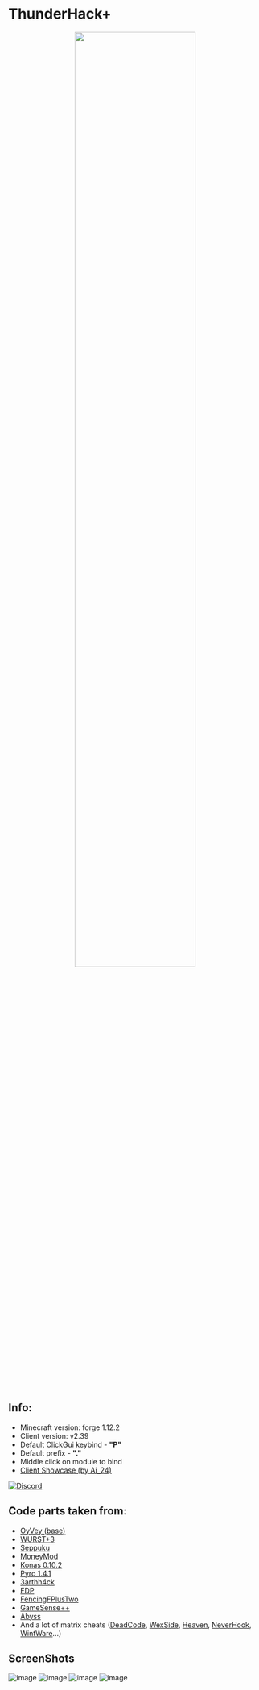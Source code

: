 # ThunderHack+  

<p align="center">
    <img src="https://i.imgur.com/Su6VscQ.png" style="width: 69%">
</p>

## Info:
- Minecraft version: forge 1.12.2
- Client version: v2.39
- Default ClickGui keybind - **"P"**
- Default prefix  - **"."**
- Middle click on module to bind
- [Client Showcase (by Ai_24)](https://www.youtube.com/watch?v=yVtTL7taDDI)


[![Discord](https://img.shields.io/discord/995440739125301338?color=5a08bf&label=Discord&logo=discord&logoColor=ffffff&style=for-the-badge)](https://discord.gg/uMqM8EhM34)


## Code parts taken from:
- [OyVey (base)](https://github.com/The-Gopro336-Archive/OyVey_Rewrite-BUILDABLE_SRC)
- [WURST+3](https://github.com/WurstPlus/wurst-plus-three)
- [Seppuku](https://github.com/seppukudevelopment/seppuku)
- [MoneyMod](https://github.com/moneymod/moneymod)
- [Konas 0.10.2](https://github.com/KuroHere/konas)
- [Pyro 1.4.1](https://github.com/NightDesertOrig/PyroClient)
- [3arthh4ck](https://github.com/3arthqu4ke/3arthh4ck)
- [FDP](https://github.com/SkidderMC/FDPClient)
- [FencingFPlusTwo](https://github.com/FencingF/FencingFPlusTwo)
- [GameSense++](https://github.com/TechAle/gsplusplus)
- [Abyss](https://github.com/PlutoSolutions/AbyssOSS)
- And a lot of matrix cheats ([DeadCode](https://github.com/noom1337/hacked-client-collection/tree/main/DeadCode%20(1.12.2)), [WexSide](https://github.com/noom1337/hacked-client-collection/tree/main/WexSide%201.0%20(1.12.2)), [Heaven](https://github.com/noom1337/hacked-client-collection/tree/main/Heaven%202.0%20(1.12.2)), [NeverHook](https://github.com/noom1337/hacked-client-collection/tree/main/NeverHook%201.4%20(1.12.2)), [WintWare](https://github.com/noom1337/hacked-client-collection/tree/main/WintWare%200.2%20(1.12.2))...)

## ScreenShots
![image](https://cdn.discordapp.com/attachments/934396624111824900/1082063864931299389/2023-03-06_01.12.30.png)
![image](https://cdn.discordapp.com/attachments/934396624111824900/1082063982690586696/2023-03-06_01.13.17.png)
![image](https://cdn.discordapp.com/attachments/934396624111824900/1082064126454534275/2023-03-06_01.13.06.png)
![image](https://cdn.discordapp.com/attachments/934396624111824900/1082064091738275961/2023-03-06_01.13.28.png)
